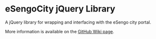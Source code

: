 eSengoCity jQuery Library
=========================

A jQuery library for wrapping and interfacing with the eSengo city portal.

More information is available on the [GitHub Wiki page](https://github.com/iSenciaSweden/eSengoCity-jquery).
